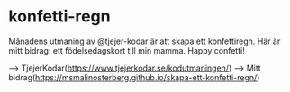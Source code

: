 # konfetti-regn

Månadens utmaning av @tjejer-kodar är att skapa ett konfettiregn. Här är mitt bidrag: ett födelsedagskort till min mamma. Happy confetti! 

--> TjejerKodar(https://www.tjejerkodar.se/kodutmaningen/) 
--> Mitt bidrag(https://msmalinosterberg.github.io/skapa-ett-konfetti-regn/) 
